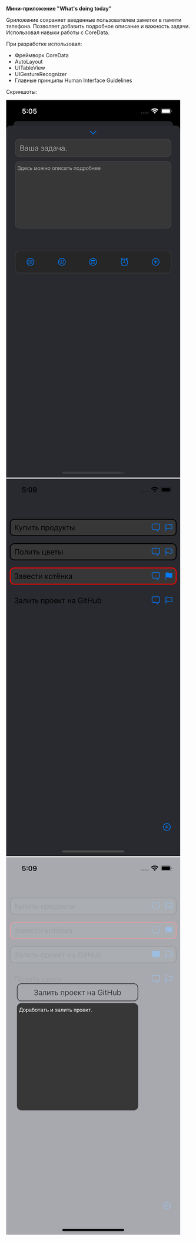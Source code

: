 **Мини-приложение "What's doing today"**

   Gриложение сохраняет введенные пользователем заметки в памяти телефона. Позволяет добавить подробное описание и важность задачи. Использовал навыки работы с CoreData.

При разработке использовал:
* Фреймворк СoreData
* AutoLayout
* UITableView
* UIGestureRecognizer
* Главные принципы Human Interface Guidelines


Скриншоты:

![](https://github.com/NGrani/whats-doing-today/blob/main/screenshot/Simulator%20Screen%20Shot%20-%20iPhone%2013%20Pro%20-%202022-05-20%20at%2017.05.31.png)
![](https://github.com/NGrani/whats-doing-today/blob/main/screenshot/Simulator%20Screen%20Shot%20-%20iPhone%2013%20Pro%20-%202022-05-20%20at%2017.09.32.png)
![](https://github.com/NGrani/whats-doing-today/blob/main/screenshot/Simulator%20Screen%20Shot%20-%20iPhone%2013%20Pro%20-%202022-05-20%20at%2017.09.46.png)


